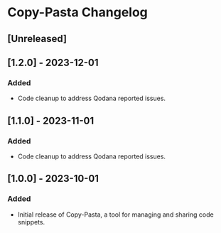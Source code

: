 <!-- Keep a Changelog guide -> https://keepachangelog.com -->

# Copy-Pasta Changelog

## [Unreleased]

## [1.2.0] - 2023-12-01
### Added
- Code cleanup to address Qodana reported issues.

## [1.1.0] - 2023-11-01
### Added
- Code cleanup to address Qodana reported issues.

## [1.0.0] - 2023-10-01
### Added
- Initial release of Copy-Pasta, a tool for managing and sharing code snippets.
